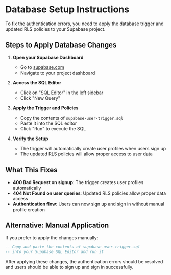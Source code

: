 # Database Setup Instructions

To fix the authentication errors, you need to apply the database trigger and updated RLS policies to your Supabase project.

## Steps to Apply Database Changes

1. **Open your Supabase Dashboard**
   - Go to [supabase.com](https://supabase.com)
   - Navigate to your project dashboard

2. **Access the SQL Editor**
   - Click on "SQL Editor" in the left sidebar
   - Click "New Query"

3. **Apply the Trigger and Policies**
   - Copy the contents of `supabase-user-trigger.sql`
   - Paste it into the SQL editor
   - Click "Run" to execute the SQL

4. **Verify the Setup**
   - The trigger will automatically create user profiles when users sign up
   - The updated RLS policies will allow proper access to user data

## What This Fixes

- **400 Bad Request on signup**: The trigger creates user profiles automatically
- **404 Not Found on user queries**: Updated RLS policies allow proper data access
- **Authentication flow**: Users can now sign up and sign in without manual profile creation

## Alternative: Manual Application

If you prefer to apply the changes manually:

```sql
-- Copy and paste the contents of supabase-user-trigger.sql
-- into your Supabase SQL Editor and run it
```

After applying these changes, the authentication errors should be resolved and users should be able to sign up and sign in successfully.